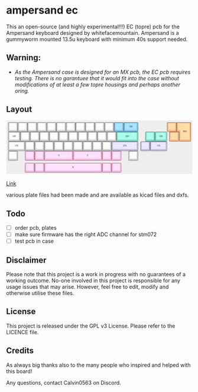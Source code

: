 # ampersand ec

This an open-source (and highly experimental!!!) EC (topre) pcb for the Ampersand keyboard designed by whitefacemountain. Ampersand is a gummyworm mounted 13.5u keyboard with minimum 40s support needed.

## Warning:

- *As the Ampersand case is designed for an MX pcb, the EC pcb requires testing. There is no garantuee that it would fit into the case without modifications of at least a few topre housings and perhaps another oring.*

## Layout

![](https://github.com/calvin-mcd/ampersand-ec/blob/main/Images/KLE.png)

[Link](http://www.keyboard-layout-editor.com/#/gists/8dab2e8f328350c2c207f04be2b3e7d4)

various plate files had been made and are available as kicad files and dxfs.

## Todo

- [ ] order pcb, plates
- [ ] make sure firmware has the right ADC channel for stm072
- [ ] test pcb in case

## Disclaimer

Please note that this project is a work in progress with no guarantees of a working outcome. No-one involved in this project is responsible for any usage issues that may arise. However, feel free to edit, modify and otherwise utilise these files.

## License

This project is released under the GPL v3 License. Please refer to the LICENCE file.

## Credits

As always big thanks also to the many people who inspired and helped with this board!

Any questions, contact Calvin0563 on Discord. 
